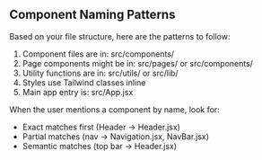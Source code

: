 ## Component Naming Patterns
Based on your file structure, here are the patterns to follow:

1. Component files are in: src/components/
2. Page components might be in: src/pages/ or src/components/
3. Utility functions are in: src/utils/ or src/lib/
4. Styles use Tailwind classes inline
5. Main app entry is: src/App.jsx

When the user mentions a component by name, look for:
- Exact matches first (Header → Header.jsx)
- Partial matches (nav → Navigation.jsx, NavBar.jsx)
- Semantic matches (top bar → Header.jsx)